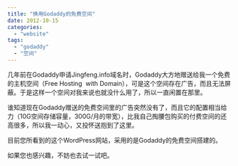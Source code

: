 ```yaml
---
title: "换用Godaddy的免费空间"
date: 2012-10-15
categories: 
  - "website"
tags: 
  - "godaddy"
  - "空间"
---
```


几年前在Godaddy申请Jingfeng.info域名时，Godaddy大方地赠送给我一个免费的主机空间（Free Hosting  with Domain），可是这个空间存在广告，而且无法屏蔽。于是这样一个空间对我来说也就没什么用了，所以一直闲置在那里。

谁知道现在Godaddy赠送的免费空间里的广告突然没有了，而且它的配置相当给力（10G空间存储容量，300G/月的带宽），比我自己掏腰包购买的付费空间的还高很多，所以我一动心，又投怀送抱到了这里。

目前您所看到的这个WordPress网站，采用的是Godaddy的免费空间搭建的。

如果您也感兴趣，不妨也去试一试吧。
